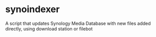 # synoindexer
A script that updates Synology Media Database with new files added directly, using download station or filebot

